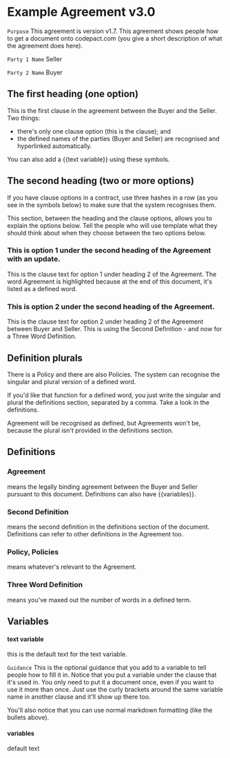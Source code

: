 # Example Agreement v3.0

`Purpose` This agreement is version v1.7. This agreement shows people how to get a document onto codepact.com (you give a short description of what the agreement does here).

`Party 1 Name` Seller

`Party 2 Name` Buyer

## The first heading (one option)

This is the first clause in the agreement between the Buyer and the Seller.  Two things:

- there's only one clause option (this is the clause); and
- the defined names of the parties (Buyer and Seller) are recognised and hyperlinked automatically.

You can also add a {{text variable}} using these symbols.

## The second heading (two or more options)

If you have clause options in a contract, use three hashes in a row (as you see in the symbols below) to make sure that the system recognises them.

This section, between the heading and the clause options, allows you to explain the options below.  Tell the people who will use template what they should think about when they choose between the two options below.

### This is option 1 under the second heading of the Agreement with an update.

This is the clause text for option 1 under heading 2 of the Agreement.  The word Agreement is highlighted because at the end of this document, it's listed as a defined word.

### This is option 2 under the second heading of the Agreement.

This is the clause text for option 2 under heading 2 of the Agreement between Buyer and Seller.  This is using the Second Definition - and now for a Three Word Definition.

## Definition plurals

There is a Policy and there are also Policies.  The system can recognise the singular and plural version of a defined word.

If you'd like that function for a defined word, you just write the singular and plural the definitions section, separated by a comma.  Take a look in the definitions.

Agreement will be recognised as defined, but Agreements won't be, because the plural isn't provided in the definitions section.

## Definitions

### Agreement
means the legally binding agreement between the Buyer and Seller pursuant to this document.  Definitions can also have {{variables}}.

### Second Definition
means the second definition in the definitions section of the document.  Definitions can refer to other definitions in the Agreement too.

### Policy, Policies
means whatever's relevant to the Agreement.

### Three Word Definition
means you've maxed out the number of words in a defined term.

## Variables

#### text variable

this is the default text for the text variable.

`Guidance` This is the optional guidance that you add to a variable to tell people how to fill it in.  Notice that you put a variable under the clause that it's used in.  You only need to put it a document once, even if you want to use it more than once.  Just use the curly brackets around the same variable name in another clause and it'll show up there too.

You'll also notice that you can use normal markdown formatting (like the bullets above).

#### variables

default text
